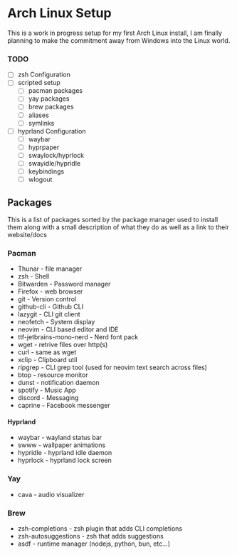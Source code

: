 # Arch Linux Setup

This is a work in progress setup for my first Arch Linux install, I am finally planning to make the commitment away from Windows into the Linux world.

### TODO

- [ ] zsh Configuration
- [ ] scripted setup
    - [ ] pacman packages
    - [ ] yay packages
    - [ ] brew packages
    - [ ] aliases
    - [ ] symlinks
- [ ] hyprland Configuration
    - [ ] waybar
    - [ ] hyprpaper
    - [ ] swaylock/hyprlock
    - [ ] swayidle/hypridle
    - [ ] keybindings
    - [ ] wlogout

## Packages

This is a list of packages sorted by the package manager used to install them along with a small description of what they do as well as a link to their website/docs

### Pacman

- Thunar - file manager
- zsh - Shell
- Bitwarden - Password manager
- Firefox - web browser
- git - Version control
- github-cli - Github CLI
- lazygit - CLI git client
- neofetch - System display
- neovim - CLI based editor and IDE
- ttf-jetbrains-mono-nerd - Nerd font pack
- wget - retrive files over http(s)
- curl - same as wget
- xclip - Clipboard util
- ripgrep - CLI grep tool (used for neovim text search across files)
- btop - resource monitor
- dunst - notification daemon
- spotify - Music App
- discord - Messaging
- caprine - Facebook messenger

#### Hyprland

- waybar - wayland status bar
- swww - wallpaper animations
- hypridle - hyprland idle daemon
- hyprlock - hyprland lock screen

### Yay

- cava - audio visualizer

### Brew

- zsh-completions - zsh plugin that adds CLI completions
- zsh-autosuggestions - zsh that adds suggestions
- asdf - runtime manager (nodejs, python, bun, etc...)


